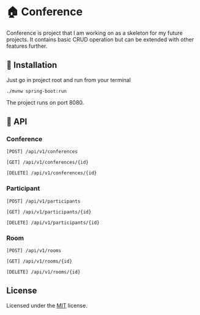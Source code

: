 # :house: Conference
Conference is project that I am working on as a skeleton for my future projects.
It contains basic CRUD operation but can be extended with other features further.

## :rocket: Installation
Just go in project root and run from your terminal
```shell
./mvnw spring-boot:run
```
The project runs on port 8080.

## :hammer: API
### Conference

```[POST] /api/v1/conferences```

```[GET] /api/v1/conferences/{id}```

```[DELETE] /api/v1/conferences/{id}```
### Participant

```[POST] /api/v1/participants```

```[GET] /api/v1/participants/{id}```

```[DELETE] /api/v1/participants/{id}```

### Room

```[POST] /api/v1/rooms```

```[GET] /api/v1/rooms/{id}```

```[DELETE] /api/v1/rooms/{id}```


## License

Licensed under the [MIT](https://github.com/microsoft/vscode/blob/main/LICENSE.txt) license.
